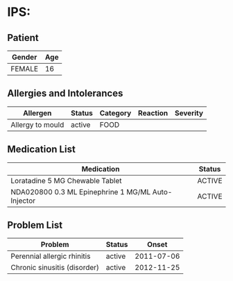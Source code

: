 # IPS:

## Patient

|Gender|Age|
|---|---|
|FEMALE|16|

## Allergies and Intolerances

|Allergen|Status|Category|Reaction|Severity|
|---|---|---|---|---|
|Allergy to mould|active|FOOD|||

## Medication List

|Medication|Status|
|---|---|
|Loratadine 5 MG Chewable Tablet|ACTIVE|
|NDA020800 0.3 ML Epinephrine 1 MG/ML Auto-Injector|ACTIVE|

## Problem List

|Problem|Status|Onset|
|---|---|---|
|Perennial allergic rhinitis|active|2011-07-06|
|Chronic sinusitis (disorder)|active|2012-11-25|
